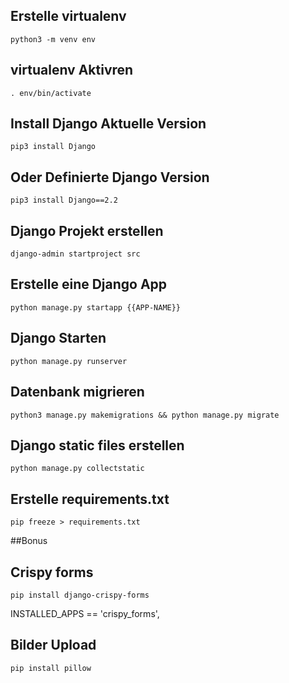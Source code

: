 ## Erstelle virtualenv
```
python3 -m venv env
```
## virtualenv Aktivren
```
. env/bin/activate
```
## Install Django Aktuelle Version
```
pip3 install Django
```
## Oder Definierte Django Version
```
pip3 install Django==2.2
```
## Django Projekt erstellen
```
django-admin startproject src
```
## Erstelle eine Django App
```
python manage.py startapp {{APP-NAME}}
```
## Django Starten
```
python manage.py runserver
```
## Datenbank migrieren
```
python3 manage.py makemigrations && python manage.py migrate
```
## Django static files erstellen
```
python manage.py collectstatic
```
## Erstelle requirements.txt
```
pip freeze > requirements.txt
```
##Bonus

## Crispy forms
```
pip install django-crispy-forms
```
INSTALLED_APPS == 'crispy_forms',
## Bilder Upload
```
pip install pillow
```

